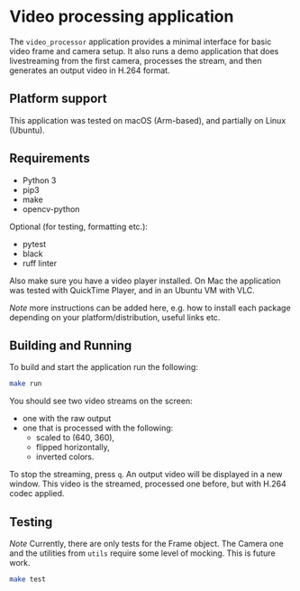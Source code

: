 # Video processing application

The `video_processor` application provides a minimal interface for basic video
frame and camera setup. It also runs a demo application that does livestreaming
from the first camera, processes the stream, and then generates an output video
in H.264 format.

## Platform support

This application was tested on macOS (Arm-based), and partially on Linux
(Ubuntu).

## Requirements

- Python 3
- pip3
- make
- opencv-python

Optional (for testing, formatting etc.):
- pytest
- black
- ruff linter

Also make sure you have a video player installed. On Mac the application was
tested with QuickTime Player, and in an Ubuntu VM with VLC.

*Note* more instructions can be added here, e.g. how to install each package
depending on your platform/distribution, useful links etc.

## Building and Running

To build and start the application run the following:

```bash
make run
```

You should see two video streams on the screen:

- one with the raw output
- one that is processed with the following:
    - scaled to (640, 360),
    - flipped horizontally,
    - inverted colors.

To stop the streaming, press `q`. An output video will be displayed in a new
window. This video is the streamed, processed one before, but with H.264 codec
applied.

## Testing

*Note* Currently, there are only tests for the Frame object. The Camera one and
the utilities from `utils` require some level of mocking. This is future work.

```bash
make test
```
